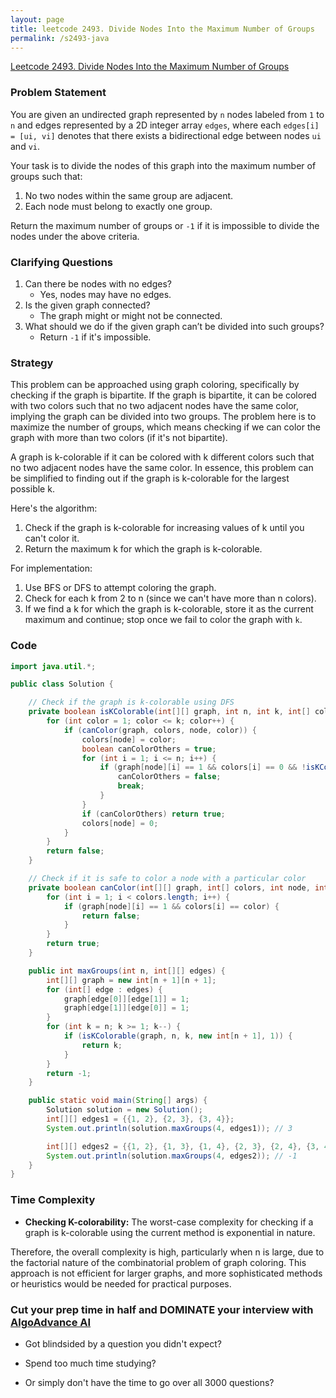 ```yaml
---
layout: page
title: leetcode 2493. Divide Nodes Into the Maximum Number of Groups
permalink: /s2493-java
---
```

[Leetcode 2493. Divide Nodes Into the Maximum Number of Groups](https://algoadvance.github.io/algoadvance/l2493)
### Problem Statement

You are given an undirected graph represented by `n` nodes labeled from `1` to `n` and edges represented by a 2D integer array `edges`, where each `edges[i] = [ui, vi]` denotes that there exists a bidirectional edge between nodes `ui` and `vi`.

Your task is to divide the nodes of this graph into the maximum number of groups such that:

1. No two nodes within the same group are adjacent.
2. Each node must belong to exactly one group.

Return the maximum number of groups or `-1` if it is impossible to divide the nodes under the above criteria.

### Clarifying Questions

1. Can there be nodes with no edges?
   - Yes, nodes may have no edges.
2. Is the given graph connected?
   - The graph might or might not be connected.
3. What should we do if the given graph can’t be divided into such groups?
   - Return `-1` if it's impossible.

### Strategy

This problem can be approached using graph coloring, specifically by checking if the graph is bipartite. If the graph is bipartite, it can be colored with two colors such that no two adjacent nodes have the same color, implying the graph can be divided into two groups. The problem here is to maximize the number of groups, which means checking if we can color the graph with more than two colors (if it's not bipartite).

A graph is k-colorable if it can be colored with k different colors such that no two adjacent nodes have the same color. In essence, this problem can be simplified to finding out if the graph is k-colorable for the largest possible k.

Here's the algorithm:
1. Check if the graph is k-colorable for increasing values of k until you can't color it.
2. Return the maximum k for which the graph is k-colorable.

For implementation:
1. Use BFS or DFS to attempt coloring the graph.
2. Check for each k from 2 to n (since we can't have more than n colors).
3. If we find a k for which the graph is k-colorable, store it as the current maximum and continue; stop once we fail to color the graph with `k`.

### Code

```java
import java.util.*;

public class Solution {

    // Check if the graph is k-colorable using DFS
    private boolean isKColorable(int[][] graph, int n, int k, int[] colors, int node) {
        for (int color = 1; color <= k; color++) {
            if (canColor(graph, colors, node, color)) {
                colors[node] = color;
                boolean canColorOthers = true;
                for (int i = 1; i <= n; i++) {
                    if (graph[node][i] == 1 && colors[i] == 0 && !isKColorable(graph, n, k, colors, i)) {
                        canColorOthers = false;
                        break;
                    }
                }
                if (canColorOthers) return true;
                colors[node] = 0;
            }
        }
        return false;
    }

    // Check if it is safe to color a node with a particular color
    private boolean canColor(int[][] graph, int[] colors, int node, int color) {
        for (int i = 1; i < colors.length; i++) {
            if (graph[node][i] == 1 && colors[i] == color) {
                return false;
            }
        }
        return true;
    }

    public int maxGroups(int n, int[][] edges) {
        int[][] graph = new int[n + 1][n + 1];
        for (int[] edge : edges) {
            graph[edge[0]][edge[1]] = 1;
            graph[edge[1]][edge[0]] = 1;
        }
        for (int k = n; k >= 1; k--) {
            if (isKColorable(graph, n, k, new int[n + 1], 1)) {
                return k;
            }
        }
        return -1;
    }

    public static void main(String[] args) {
        Solution solution = new Solution();
        int[][] edges1 = {{1, 2}, {2, 3}, {3, 4}};
        System.out.println(solution.maxGroups(4, edges1)); // 3

        int[][] edges2 = {{1, 2}, {1, 3}, {1, 4}, {2, 3}, {2, 4}, {3, 4}};
        System.out.println(solution.maxGroups(4, edges2)); // -1
    }
}
```

### Time Complexity

- **Checking K-colorability:** The worst-case complexity for checking if a graph is k-colorable using the current method is exponential in nature.

Therefore, the overall complexity is high, particularly when n is large, due to the factorial nature of the combinatorial problem of graph coloring. This approach is not efficient for larger graphs, and more sophisticated methods or heuristics would be needed for practical purposes.


### Cut your prep time in half and DOMINATE your interview with [AlgoAdvance AI](https://algoAdvance.com)

- Got blindsided by a question you didn't expect?

- Spend too much time studying?

- Or simply don't have the time to go over all 3000 questions?

